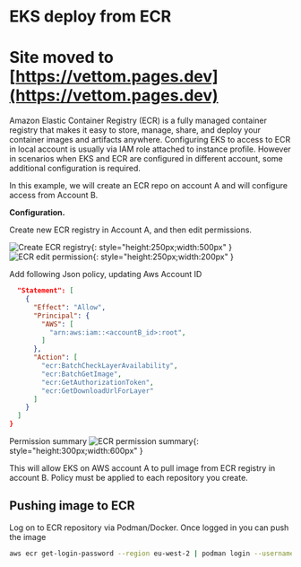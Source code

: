 # EKS deploy from ECR
# Site moved to [https://vettom.pages.dev](https://vettom.pages.dev)
Amazon Elastic Container Registry (ECR) is a fully managed container registry that makes it easy to store, manage, share, and deploy your container images and artifacts anywhere. Configuring EKS to access to ECR in local account is usually via IAM role attached to instance profile. However in scenarios when EKS and ECR are configured in different account, some additional configuration is required.

In this example, we will create an ECR repo on account A and will configure access from Account B.

**Configuration.**

Create new ECR registry in Account A, and then edit permissions.

![Create ECR registry ](https://vettom-images.s3.eu-west-1.amazonaws.com/aws/ecr-create-repo.png){: style="height:250px;width:500px"  }
![ECR edit permission ](https://vettom-images.s3.eu-west-1.amazonaws.com/aws/ecr-permission.png){: style="height:250px;width:200px"  }

Add following Json policy, updating Aws Account ID

```json
  "Statement": [
    {
      "Effect": "Allow",
      "Principal": {
        "AWS": [
          "arn:aws:iam::<accountB_id>:root",
        ]
      },
      "Action": [
        "ecr:BatchCheckLayerAvailability",
        "ecr:BatchGetImage",
        "ecr:GetAuthorizationToken",
        "ecr:GetDownloadUrlForLayer"
      ]
    }
  ]
}
```
Permission summary
![ECR permission summary ](https://vettom-images.s3.eu-west-1.amazonaws.com/aws/ecr-permission-summary.png){: style="height:300px;width:600px" }


This will allow EKS on  AWS account A to pull image from ECR registry in account B. Policy must be applied to each repository you create.

## Pushing image to ECR
Log on to ECR repository via Podman/Docker. Once logged in you can push the image
```bash
aws ecr get-login-password --region eu-west-2 | podman login --username AWS --password-stdin <aws account id>.dkr.ecr.eu-west-2.amazonaws.com
```
